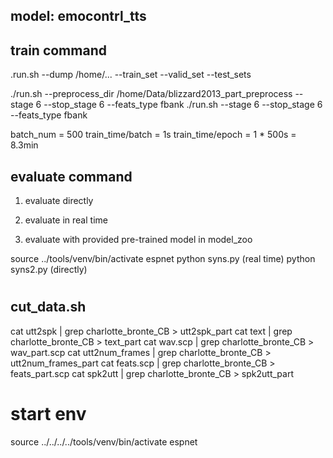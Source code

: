 ## model: emocontrl_tts

## train command
.run.sh --dump /home/... --train_set --valid_set --test_sets

./run.sh --preprocess_dir /home/Data/blizzard2013_part_preprocess  --stage 6 --stop_stage 6 --feats_type fbank
./run.sh  --stage 6 --stop_stage 6 --feats_type fbank

batch_num = 500
train_time/batch = 1s
train_time/epoch = 1 * 500s = 8.3min


## evaluate command
1. evaluate directly
   
2. evaluate in real time

3. evaluate with provided pre-trained model in model_zoo

source ../tools/venv/bin/activate espnet
python syns.py  (real time)
python syns2.py (directly)


# 

## cut_data.sh

cat utt2spk | grep charlotte_bronte_CB > utt2spk_part
cat text | grep charlotte_bronte_CB > text_part
cat wav.scp | grep charlotte_bronte_CB > wav_part.scp
cat utt2num_frames | grep charlotte_bronte_CB > utt2num_frames_part
cat feats.scp | grep charlotte_bronte_CB > feats_part.scp
cat spk2utt | grep charlotte_bronte_CB > spk2utt_part


# start env

source ../../../../tools/venv/bin/activate espnet
